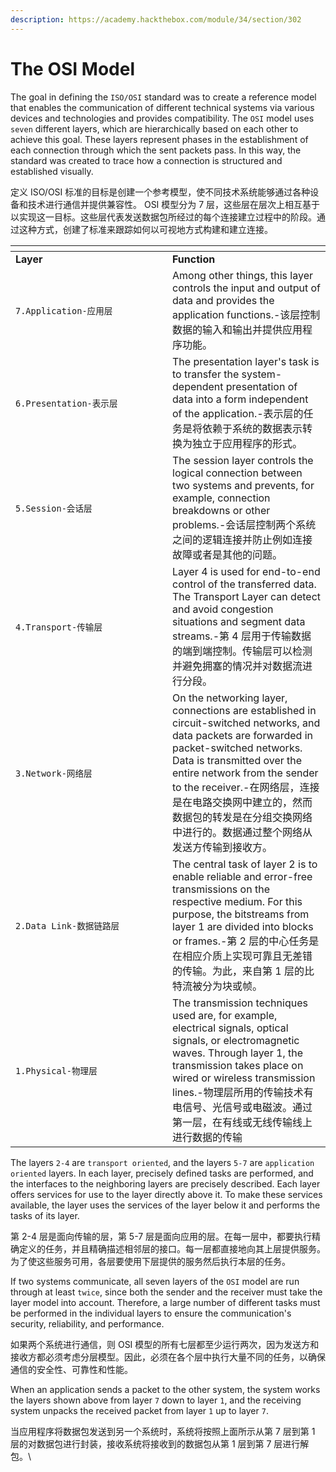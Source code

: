 ```yaml
---
description: https://academy.hackthebox.com/module/34/section/302
---
```


# The OSI Model

The goal in defining the `ISO/OSI` standard was to create a reference model that enables the communication of different technical systems via various devices and technologies and provides compatibility. The `OSI` model uses `seven` different layers, which are hierarchically based on each other to achieve this goal. These layers represent phases in the establishment of each connection through which the sent packets pass. In this way, the standard was created to trace how a connection is structured and established visually.

定义 ISO/OSI 标准的目标是创建一个参考模型，使不同技术系统能够通过各种设备和技术进行通信并提供兼容性。 OSI 模型分为 7 层，这些层在层次上相互基于以实现这一目标。这些层代表发送数据包所经过的每个连接建立过程中的阶段。通过这种方式，创建了标准来跟踪如何以可视地方式构建和建立连接。

<table data-header-hidden><thead><tr><th width="235"></th><th></th></tr></thead><tbody><tr><td><strong>Layer</strong></td><td><strong>Function</strong></td></tr><tr><td><code>7.Application-应用层</code></td><td>Among other things, this layer controls the input and output of data and provides the application functions.-该层控制数据的输入和输出并提供应用程序功能。</td></tr><tr><td><code>6.Presentation-表示层</code></td><td>The presentation layer's task is to transfer the system-dependent presentation of data into a form independent of the application.-表示层的任务是将依赖于系统的数据表示转换为独立于应用程序的形式。</td></tr><tr><td><code>5.Session-会话层</code></td><td>The session layer controls the logical connection between two systems and prevents, for example, connection breakdowns or other problems.-会话层控制两个系统之间的逻辑连接并防止例如连接故障或者是其他的问题。</td></tr><tr><td><code>4.Transport-传输层</code></td><td>Layer 4 is used for end-to-end control of the transferred data. The Transport Layer can detect and avoid congestion situations and segment data streams.-第 4 层用于传输数据的端到端控制。传输层可以检测并避免拥塞的情况并对数据流进行分段。</td></tr><tr><td><code>3.Network-网络层</code></td><td>On the networking layer, connections are established in circuit-switched networks, and data packets are forwarded in packet-switched networks. Data is transmitted over the entire network from the sender to the receiver.-在网络层，连接是在电路交换网中建立的，然而数据包的转发是在分组交换网络中进行的。数据通过整个网络从发送方传输到接收方。</td></tr><tr><td><code>2.Data Link-数据链路层</code></td><td>The central task of layer 2 is to enable reliable and error-free transmissions on the respective medium. For this purpose, the bitstreams from layer 1 are divided into blocks or frames.-第 2 层的中心任务是在相应介质上实现可靠且无差错的传输。为此，来自第 1 层的比特流被分为块或帧。</td></tr><tr><td><code>1.Physical-物理层</code></td><td>The transmission techniques used are, for example, electrical signals, optical signals, or electromagnetic waves. Through layer 1, the transmission takes place on wired or wireless transmission lines.-物理层所用的传输技术有电信号、光信号或电磁波。通过第一层，在有线或无线传输线上进行数据的传输</td></tr></tbody></table>



The layers `2-4` are `transport oriented`, and the layers `5-7` are `application oriented` layers. In each layer, precisely defined tasks are performed, and the interfaces to the neighboring layers are precisely described. Each layer offers services for use to the layer directly above it. To make these services available, the layer uses the services of the layer below it and performs the tasks of its layer.

第 2-4 层是面向传输的层，第 5-7 层是面向应用的层。在每一层中，都要执行精确定义的任务，并且精确描述相邻层的接口。每一层都直接地向其上层提供服务。为了使这些服务可用，各层要使用下层提供的服务然后执行本层的任务。

If two systems communicate, all seven layers of the `OSI` model are run through at least `twice`, since both the sender and the receiver must take the layer model into account. Therefore, a large number of different tasks must be performed in the individual layers to ensure the communication's security, reliability, and performance.

如果两个系统进行通信，则 OSI 模型的所有七层都至少运行两次，因为发送方和接收方都必须考虑分层模型。因此，必须在各个层中执行大量不同的任务，以确保通信的安全性、可靠性和性能。

When an application sends a packet to the other system, the system works the layers shown above from layer `7` down to layer `1`, and the receiving system unpacks the received packet from layer `1` up to layer `7`.

当应用程序将数据包发送到另一个系统时，系统将按照上面所示从第 7 层到第 1 层的对数据包进行封装，接收系统将接收到的数据包从第 1 层到第 7 层进行解包。\
